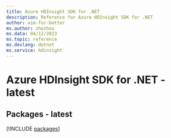 ```yaml
---
title: Azure HDInsight SDK for .NET
description: Reference for Azure HDInsight SDK for .NET
author: aim-for-better
ms.author: zhezhou
ms.data: 04/12/2023
ms.topic: reference
ms.devlang: dotnet
ms.service: hdinsight
---
```

# Azure HDInsight SDK for .NET - latest
## Packages - latest
[!INCLUDE [packages](hdinsight-index.md)]